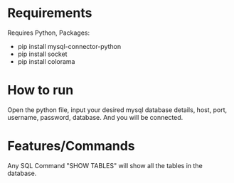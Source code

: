 # Requirements
Requires Python, Packages:
- pip install mysql-connector-python
- pip install socket
- pip install colorama

# How to run
Open the python file, input your desired mysql database details, host, port, username, password, database.
And you will be connected.
# Features/Commands
Any SQL Command
"SHOW TABLES" will show all the tables in the database.
